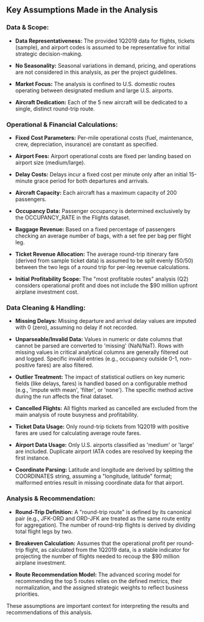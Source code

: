 ## Key Assumptions Made in the Analysis

### Data & Scope:

 * **Data Representativeness:** The provided 1Q2019 data for flights, tickets (sample), and airport codes is assumed to be representative for initial strategic decision-making.

 * **No Seasonality:** Seasonal variations in demand, pricing, and operations are not considered in this analysis, as per the project guidelines.

 * **Market Focus:** The analysis is confined to U.S. domestic routes operating between designated medium and large U.S. airports.

 * **Aircraft Dedication:** Each of the 5 new aircraft will be dedicated to a single, distinct round-trip route.

### Operational & Financial Calculations:

 * **Fixed Cost Parameters:** Per-mile operational costs (fuel, maintenance, crew, depreciation, insurance) are constant as specified.

 * **Airport Fees:** Airport operational costs are fixed per landing based on airport size (medium/large).

 * **Delay Costs:** Delays incur a fixed cost per minute only after an initial 15-minute grace period for both departures and arrivals.

 * **Aircraft Capacity:** Each aircraft has a maximum capacity of 200 passengers.

 * **Occupancy Data:** Passenger occupancy is determined exclusively by the OCCUPANCY_RATE in the Flights dataset.

 * **Baggage Revenue:** Based on a fixed percentage of passengers checking an average number of bags, with a set fee per bag per flight leg.

 * **Ticket Revenue Allocation:** The average round-trip itinerary fare (derived from sample ticket data) is assumed to be split evenly (50/50) between the two legs of a round trip for per-leg revenue calculations.

 * **Initial Profitability Scope:** The "most profitable routes" analysis (Q2) considers operational profit and does not include the $90 million upfront airplane investment cost.

### Data Cleaning & Handling:

 * **Missing Delays:** Missing departure and arrival delay values are imputed with 0 (zero), assuming no delay if not recorded.

 * **Unparseable/Invalid Data:** Values in numeric or date columns that cannot be parsed are converted to 'missing' (NaN/NaT). Rows with missing values in critical analytical columns are generally filtered out and logged. Specific invalid entries (e.g., occupancy outside 0-1, non-positive fares) are also filtered.

 * **Outlier Treatment:** The impact of statistical outliers on key numeric fields (like delays, fares) is handled based on a configurable method (e.g., 'impute with mean', 'filter', or 'none'). The specific method active during the run affects the final dataset.

 * **Cancelled Flights:** All flights marked as cancelled are excluded from the main analysis of route busyness and profitability.

 * **Ticket Data Usage:** Only round-trip tickets from 1Q2019 with positive fares are used for calculating average route fares.

 * **Airport Data Usage:** Only U.S. airports classified as 'medium' or 'large' are included. Duplicate airport IATA codes are resolved by keeping the first instance.

 * **Coordinate Parsing:** Latitude and longitude are derived by splitting the COORDINATES string, assuming a "longitude, latitude" format; malformed entries result in missing coordinate data for that airport.

### Analysis & Recommendation:

 * **Round-Trip Definition:** A "round-trip route" is defined by its canonical pair (e.g., JFK-ORD and ORD-JFK are treated as the same route entity for aggregation). The number of round-trip flights is derived by dividing total flight legs by two.

 * **Breakeven Calculation:** Assumes that the operational profit per round-trip flight, as calculated from the 1Q2019 data, is a stable indicator for projecting the number of flights needed to recoup the $90 million airplane investment.

 * **Route Recommendation Model:** The advanced scoring model for recommending the top 5 routes relies on the defined metrics, their normalization, and the assigned strategic weights to reflect business priorities.


These assumptions are important context for interpreting the results and recommendations of this analysis.